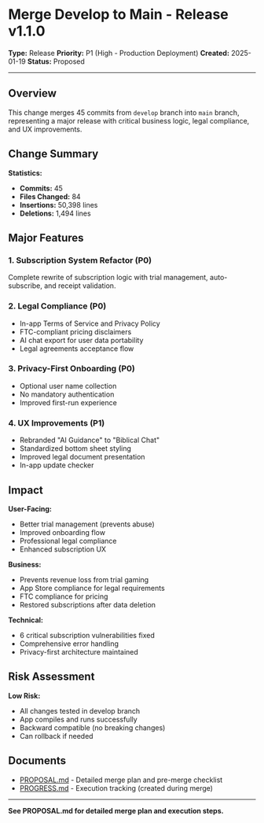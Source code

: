 # Merge Develop to Main - Release v1.1.0

**Type:** Release
**Priority:** P1 (High - Production Deployment)
**Created:** 2025-01-19
**Status:** Proposed

---

## Overview

This change merges 45 commits from `develop` branch into `main` branch, representing a major release with critical business logic, legal compliance, and UX improvements.

## Change Summary

**Statistics:**
- **Commits:** 45
- **Files Changed:** 84
- **Insertions:** 50,398 lines
- **Deletions:** 1,494 lines

## Major Features

### 1. Subscription System Refactor (P0)
Complete rewrite of subscription logic with trial management, auto-subscribe, and receipt validation.

### 2. Legal Compliance (P0)
- In-app Terms of Service and Privacy Policy
- FTC-compliant pricing disclaimers
- AI chat export for user data portability
- Legal agreements acceptance flow

### 3. Privacy-First Onboarding (P0)
- Optional user name collection
- No mandatory authentication
- Improved first-run experience

### 4. UX Improvements (P1)
- Rebranded "AI Guidance" to "Biblical Chat"
- Standardized bottom sheet styling
- Improved legal document presentation
- In-app update checker

## Impact

**User-Facing:**
- Better trial management (prevents abuse)
- Improved onboarding flow
- Professional legal compliance
- Enhanced subscription UX

**Business:**
- Prevents revenue loss from trial gaming
- App Store compliance for legal requirements
- FTC compliance for pricing
- Restored subscriptions after data deletion

**Technical:**
- 6 critical subscription vulnerabilities fixed
- Comprehensive error handling
- Privacy-first architecture maintained

## Risk Assessment

**Low Risk:**
- All changes tested in develop branch
- App compiles and runs successfully
- Backward compatible (no breaking changes)
- Can rollback if needed

## Documents

- [PROPOSAL.md](./PROPOSAL.md) - Detailed merge plan and pre-merge checklist
- [PROGRESS.md](./PROGRESS.md) - Execution tracking (created during merge)

---

**See PROPOSAL.md for detailed merge plan and execution steps.**
